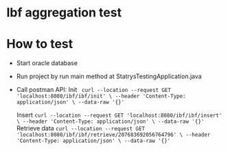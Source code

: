 # Ibf aggregation test


# How to test 
- Start oracle database
- Run project by run main method at StatrysTestingApplication.java
- Call postman API:
  Init
  `
  curl --location --request GET 'localhost:8080/ibf/ibf/init' \
  --header 'Content-Type: application/json' \
  --data-raw '{}'`
  
  Insert
`
  curl --location --request GET 'localhost:8080/ibf/ibf/insert' \
  --header 'Content-Type: application/json' \
  --data-raw '{}'
`
  Retrieve data
`
  curl --location --request GET 'localhost:8080/ibf/ibf/retrieve/207683692056764796' \
  --header 'Content-Type: application/json' \
  --data-raw '{}'
`